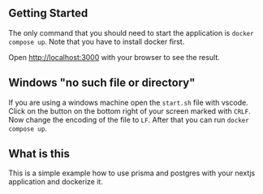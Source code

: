 ## Getting Started

The only command that you should need to start the application is `docker compose up`.
Note that you have to install docker first.

Open [http://localhost:3000](http://localhost:3000) with your browser to see the result.

## Windows "no such file or directory"

If you are using a windows machine open the `start.sh` file with vscode. Click on the button on the bottom right of your screen marked with `CRLF`. Now change the encoding of the file to `LF`. After that you can run `docker compose up`.

## What is this

This is a simple example how to use prisma and postgres with your nextjs application and dockerize it.
